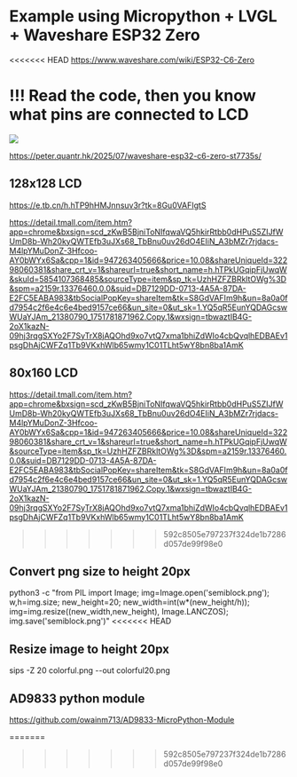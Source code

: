 # Example using Micropython + LVGL + Waveshare ESP32 Zero

<<<<<<< HEAD
https://www.waveshare.com/wiki/ESP32-C6-Zero

!!! Read the code, then you know what pins are connected to LCD
=======
![](https://peter.quantr.hk/wp-content/uploads/2025/07/image-7.png)

https://peter.quantr.hk/2025/07/waveshare-esp32-c6-zero-st7735s/

## 128x128 LCD

https://e.tb.cn/h.hTP9hHMJnnsuv3r?tk=8Gu0VAFIgtS

https://detail.tmall.com/item.htm?app=chrome&bxsign=scd_zKwB5BjniToNIfqwaVQ5hkirRtbb0dHPuS5ZIJfWUmD8b-Wh20kyQWTEfb3uJXs68_TbBnu0uv26dO4EIiN_A3bMZr7rjdacs-M4lpYMuDonZ-3Hfcoo-AY0bWYx6Sa&cpp=1&id=947263405666&price=10.08&shareUniqueId=32298060381&share_crt_v=1&shareurl=true&short_name=h.hTPkUGqipFjUwqW&skuId=5854107368485&sourceType=item&sp_tk=UzhHZFZBRkltOWg%3D&spm=a2159r.13376460.0.0&suid=DB7129DD-0713-4A5A-87DA-E2FC5EABA983&tbSocialPopKey=shareItem&tk=S8GdVAFIm9h&un=8a0a0fd7954c2f6e4c6e4bed9157ce66&un_site=0&ut_sk=1.YQ5qR5EunYQDAGcswWUaYJAm_21380790_1751781871962.Copy.1&wxsign=tbwaztIB4G-2oX1kazN-09hj3rqgSXYo2F7SyTrX8jAQOhd9xo7vtQ7xma1bhiZdWIo4cbQvqlhEDBAEv1psgDhAjCWFZq1Tb9VKxhWlb65wmy1C01TLht5wY8bn8ba1AmK

## 80x160 LCD

https://detail.tmall.com/item.htm?app=chrome&bxsign=scd_zKwB5BjniToNIfqwaVQ5hkirRtbb0dHPuS5ZIJfWUmD8b-Wh20kyQWTEfb3uJXs68_TbBnu0uv26dO4EIiN_A3bMZr7rjdacs-M4lpYMuDonZ-3Hfcoo-AY0bWYx6Sa&cpp=1&id=947263405666&price=10.08&shareUniqueId=32298060381&share_crt_v=1&shareurl=true&short_name=h.hTPkUGqipFjUwqW&sourceType=item&sp_tk=UzhHZFZBRkltOWg%3D&spm=a2159r.13376460.0.0&suid=DB7129DD-0713-4A5A-87DA-E2FC5EABA983&tbSocialPopKey=shareItem&tk=S8GdVAFIm9h&un=8a0a0fd7954c2f6e4c6e4bed9157ce66&un_site=0&ut_sk=1.YQ5qR5EunYQDAGcswWUaYJAm_21380790_1751781871962.Copy.1&wxsign=tbwaztIB4G-2oX1kazN-09hj3rqgSXYo2F7SyTrX8jAQOhd9xo7vtQ7xma1bhiZdWIo4cbQvqlhEDBAEv1psgDhAjCWFZq1Tb9VKxhWlb65wmy1C01TLht5wY8bn8ba1AmK
>>>>>>> 592c8505e797237f324de1b7286d057de99f98e0

## Convert png size to height 20px

python3 -c "from PIL import Image; img=Image.open('semiblock.png'); w,h=img.size; new_height=20; new_width=int(w*(new_height/h)); img=img.resize((new_width,new_height), Image.LANCZOS); img.save('semiblock.png')"
<<<<<<< HEAD

## Resize image to height 20px

sips -Z 20 colorful.png --out colorful20.png

## AD9833 python module

https://github.com/owainm713/AD9833-MicroPython-Module

=======
>>>>>>> 592c8505e797237f324de1b7286d057de99f98e0
